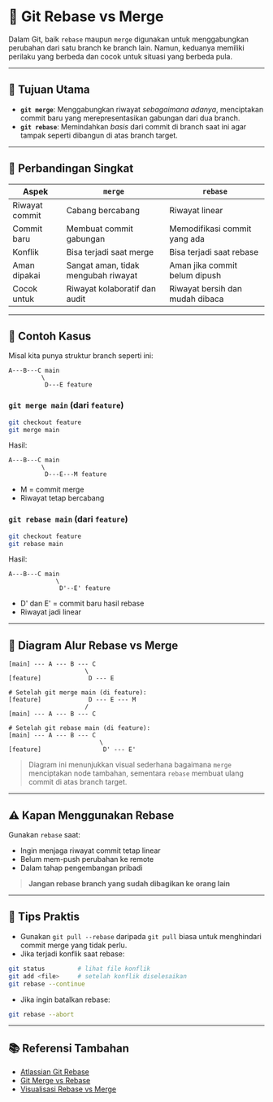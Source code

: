# 🔀 Git Rebase vs Merge

Dalam Git, baik `rebase` maupun `merge` digunakan untuk menggabungkan perubahan dari
satu branch ke branch lain. Namun, keduanya memiliki perilaku yang berbeda dan cocok
untuk situasi yang berbeda pula.

---

## 📌 Tujuan Utama

- **`git merge`**: Menggabungkan riwayat _sebagaimana adanya_, menciptakan commit
  baru yang merepresentasikan gabungan dari dua branch.
- **`git rebase`**: Memindahkan _basis_ dari commit di branch saat ini agar tampak
  seperti dibangun di atas branch target.

---

## 🔁 Perbandingan Singkat

| Aspek          | `merge`                             | `rebase`                        |
| -------------- | ----------------------------------- | ------------------------------- |
| Riwayat commit | Cabang bercabang                    | Riwayat linear                  |
| Commit baru    | Membuat commit gabungan             | Memodifikasi commit yang ada    |
| Konflik        | Bisa terjadi saat merge             | Bisa terjadi saat rebase        |
| Aman dipakai   | Sangat aman, tidak mengubah riwayat | Aman jika commit belum dipush   |
| Cocok untuk    | Riwayat kolaboratif dan audit       | Riwayat bersih dan mudah dibaca |

---

## 🧪 Contoh Kasus

Misal kita punya struktur branch seperti ini:

```text
A---B---C main
         \
          D---E feature
```

### `git merge main` (dari `feature`)

```bash
git checkout feature
git merge main
```

Hasil:

```text
A---B---C main
         \
          D---E---M feature
```

- M = commit merge
- Riwayat tetap bercabang

### `git rebase main` (dari `feature`)

```bash
git checkout feature
git rebase main
```

Hasil:

```text
A---B---C main
             \
              D'--E' feature
```

- D' dan E' = commit baru hasil rebase
- Riwayat jadi linear

---

## 🧭 Diagram Alur Rebase vs Merge

```
[main] --- A --- B --- C
                     \
[feature]             D --- E

# Setelah git merge main (di feature):
[feature]             D --- E --- M
                     /
[main] --- A --- B --- C

# Setelah git rebase main (di feature):
[main] --- A --- B --- C
                         \
[feature]                 D' --- E'
```

> Diagram ini menunjukkan visual sederhana bagaimana `merge` menciptakan node
> tambahan, sementara `rebase` membuat ulang commit di atas branch target.

---

## ⚠️ Kapan Menggunakan Rebase

Gunakan `rebase` saat:

- Ingin menjaga riwayat commit tetap linear
- Belum mem-push perubahan ke remote
- Dalam tahap pengembangan pribadi

> **Jangan rebase branch yang sudah dibagikan ke orang lain**

---

## 🔧 Tips Praktis

- Gunakan `git pull --rebase` daripada `git pull` biasa untuk menghindari commit
  merge yang tidak perlu.
- Jika terjadi konflik saat rebase:

```bash
git status         # lihat file konflik
git add <file>     # setelah konflik diselesaikan
git rebase --continue
```

- Jika ingin batalkan rebase:

```bash
git rebase --abort
```

---

## 📚 Referensi Tambahan

- [Atlassian Git Rebase](https://www.atlassian.com/git/tutorials/rewriting-history/git-rebase)
- [Git Merge vs Rebase](https://www.git-scm.com/book/en/v2/Git-Branching-Rebasing)
- [Visualisasi Rebase vs Merge](https://www.git-tower.com/learn/git/faq/git-rebase-vs-merge)
